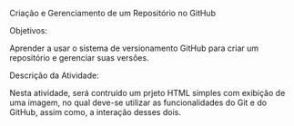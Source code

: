 Criação e Gerenciamento de um Repositório no GitHub

Objetivos: 

Aprender a usar o sistema de versionamento GitHub para criar um repositório e gerenciar suas versões.

Descrição da Atividade:

Nesta atividade, será contruído um prjeto HTML simples com exibição de uma imagem, no qual deve-se utilizar as funcionalidades do Git e do GitHub, assim como, a interação desses dois.
